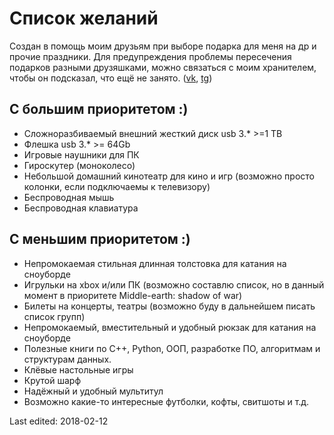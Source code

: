 # Список желаний

Создан в помощь моим друзьям при выборе подарка для меня на др и прочие праздники. Для предупреждения проблемы пересечения подарков разными друзяшками, можно связаться с моим хранителем, чтобы он подсказал, что ещё не занято. ([vk](https://vk.com/rm_bk), [tg](https://t.me/rm_bk))

## С большим приоритетом :)

* Сложноразбиваемый внешний жесткий диск usb 3.* >=1 TB
* Флешка usb 3.* >= 64Gb
* Игровые наушники для ПК
* Гироскутер (моноколесо)
* Небольшой домашний кинотеатр для кино и игр (возможно просто колонки, если подключаемы к телевизору)
* Беспроводная мышь
* Беспроводная клавиатура

## С меньшим приоритетом :)

* Непромокаемая стильная длинная толстовка для катания на сноуборде
* Игрульки на xbox и/или ПК (возможно составлю список, но в данный момент в приоритете Middle-earth: shadow of war)
* Билеты на концерты, театры (возможно буду в дальнейшем писать список групп)
* Непромокаемый, вместительный и удобный рюкзак для катания на сноуборде
* Полезные книги по C++, Python, ООП, разработке ПО, алгоритмам и структурам данных.
* Клёвые настольные игры
* Крутой шарф
* Надёжный и удобный мультитул
* Возможно какие-то интересные футболки, кофты, свитшоты и т.д.

Last edited: 2018-02-12
